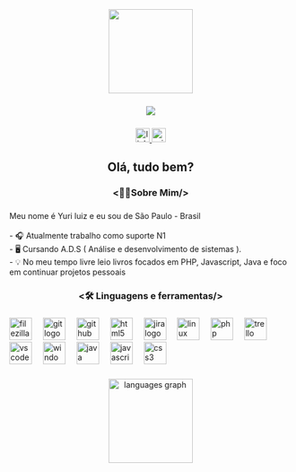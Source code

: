 <div align="center">
  <img height="150" src="https://media1.giphy.com/media/v1.Y2lkPTc5MGI3NjExcG53YTJjamI3Z2F2dnZkMGNzMWR1eWYwcHRsaDd4d2Y5M2R5YnY3cCZlcD12MV9pbnRlcm5hbF9naWZfYnlfaWQmY3Q9Zw/qgQUggAC3Pfv687qPC/giphy.gif"  />
</div>

###

<div align="center">
  <img src="https://visitor-badge.laobi.icu/badge?page_id=YuriLuiz1.YuriLuiz1&left_color=black&right_color=blue"  />
</div>

###

<div align="center">
  <a href="https://www.linkedin.com/in/yuri-luiz/" target="_blank">
    <img src="https://img.shields.io/static/v1?message=LinkedIn&logo=linkedin&label=&color=0077B5&logoColor=white&labelColor=&style=for-the-badge" height="25" alt="linkedin logo"  />
  </a>
  <a href="https://account.microsoft.com/profile" target="_blank">
    <img src="https://img.shields.io/static/v1?message=Outlook&logo=microsoft-outlook&label=&color=0078D4&logoColor=white&labelColor=&style=for-the-badge" height="25" alt="microsoft-outlook logo"  />
  </a>
</div>

###

<h2 align="center">Olá, tudo bem?</h2>

###

<h3 align="center"><👨‍💻Sobre Mim/></h3>

###

<p align="left">Meu nome é Yuri luiz e eu sou de São Paulo - Brasil<br><br>- 🎧 Atualmente trabalho como suporte N1<br>- 🖥️ Cursando A.D.S ( Análise e desenvolvimento de sistemas ).<br>- 💡 No meu tempo livre leio livros focados em PHP, Javascript, Java e foco em continuar projetos pessoais</p>

###

<h3 align="center"><🛠 Linguagens e ferramentas/></h3>

###

<div align="left">
  <img src="https://cdn.jsdelivr.net/gh/devicons/devicon/icons/filezilla/filezilla-plain.svg" height="40" alt="filezilla logo"  />
  <img width="12" />
  <img src="https://skillicons.dev/icons?i=git" height="40" alt="git logo"  />
  <img width="12" />
  <img src="https://skillicons.dev/icons?i=github" height="40" alt="github logo"  />
  <img width="12" />
  <img src="https://skillicons.dev/icons?i=html" height="40" alt="html5 logo"  />
  <img width="12" />
  <img src="https://cdn.jsdelivr.net/gh/devicons/devicon/icons/jira/jira-original.svg" height="40" alt="jira logo"  />
  <img width="12" />
  <img src="https://skillicons.dev/icons?i=linux" height="40" alt="linux logo"  />
  <img width="12" />
  <img src="https://skillicons.dev/icons?i=php" height="40" alt="php logo"  />
  <img width="12" />
  <img src="https://cdn.simpleicons.org/trello/0052CC" height="40" alt="trello logo"  />
  <img width="12" />
  <img src="https://skillicons.dev/icons?i=vscode" height="40" alt="vscode logo"  />
  <img width="12" />
  <img src="https://cdn.jsdelivr.net/gh/devicons/devicon/icons/windows8/windows8-original.svg" height="40" alt="windows8 logo"  />
  <img width="12" />
  <img src="https://skillicons.dev/icons?i=java" height="40" alt="java logo"  />
  <img width="12" />
  <img src="https://skillicons.dev/icons?i=js" height="40" alt="javascript logo"  />
  <img width="12" />
  <img src="https://skillicons.dev/icons?i=css" height="40" alt="css3 logo"  />
</div>

###

<h3 align="center"></h3>

###

<div align="center">
  <img src="https://github-readme-stats.vercel.app/api/top-langs?username=YuriLuiz1&locale=en&hide_title=false&layout=compact&card_width=320&langs_count=5&theme=dark&hide_border=true&order=2" height="150" alt="languages graph"  />
</div>

###
